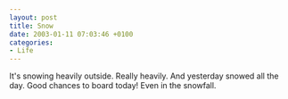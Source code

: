 ```yaml
---
layout: post
title: Snow
date: 2003-01-11 07:03:46 +0100
categories:
- Life
---
```

It's snowing heavily outside. Really heavily. And yesterday snowed all the day. Good chances to board today! Even in the snowfall.

